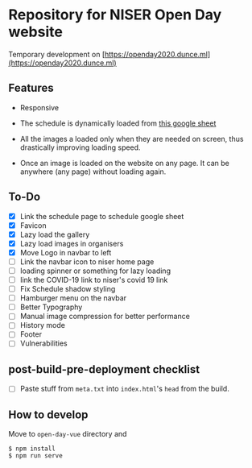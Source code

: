 # Repository for NISER Open Day website

Temporary development on [https://openday2020.dunce.ml](https://openday2020.dunce.ml)

## Features

- Responsive

- The schedule is dynamically loaded from [this google sheet]( https://docs.google.com/spreadsheets/d/1haXwrbIHVaAwNO_ltAjDiaUV8IrdyKwrUzWheZKHD-0/edit#gid=0 )

- All the images a loaded only when they are needed on screen, thus drastically improving loading speed.

- Once an image is loaded on the website on any page. It can be anywhere (any page) without loading again.

## To-Do

- [x] Link the schedule page to schedule google sheet
- [x] Favicon
- [x] Lazy load the gallery
- [x] Lazy load images in organisers
- [x] Move Logo in navbar to left
- [ ] Link the navbar icon to niser home page
- [ ] loading spinner or something for lazy loading
- [ ] link the COVID-19 link to niser's covid 19 link
- [ ] Fix Schedule shadow styling
- [ ] Hamburger menu on the navbar
- [ ] Better Typography
- [ ] Manual image compression for better performance
- [ ] History mode
- [ ] Footer
- [ ] Vulnerabilities

## post-build-pre-deployment checklist
- [ ] Paste stuff from `meta.txt` into `index.html`'s `head` from the build.

## How to develop

Move to `open-day-vue` directory and

```
$ npm install
$ npm run serve
```
